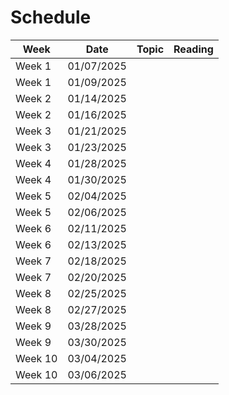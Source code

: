 # Schedule
| Week | Date | Topic | Reading  |  
| ------------- | -------------  | -------------  | -------------  |
| Week 1  | 01/07/2025  |    | |
| Week 1  | 01/09/2025  |    | |
| Week 2  | 01/14/2025  |    | |
| Week 2  | 01/16/2025  |    | |
| Week 3  | 01/21/2025  |    | |
| Week 3  | 01/23/2025  |    | |
| Week 4  | 01/28/2025  |    | |
| Week 4  | 01/30/2025  |    | |
| Week 5  | 02/04/2025  |    | |
| Week 5  | 02/06/2025  |    | |
| Week 6  | 02/11/2025  |    | |
| Week 6  | 02/13/2025  |    | |
| Week 7  | 02/18/2025  |    | |
| Week 7  | 02/20/2025  |    | |
| Week 8  | 02/25/2025  |    | |
| Week 8  | 02/27/2025  |    | |
| Week 9  | 03/28/2025  |    | |
| Week 9  | 03/30/2025  |    | |
| Week 10 | 03/04/2025  |    | |
| Week 10 | 03/06/2025  |    | |
